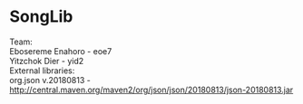 # SongLib
Team:</br>
  Ebosereme Enahoro - eoe7 </br>
  Yitzchok Dier - yid2 </br>
External libraries: </br>
  org.json v.20180813 - http://central.maven.org/maven2/org/json/json/20180813/json-20180813.jar
